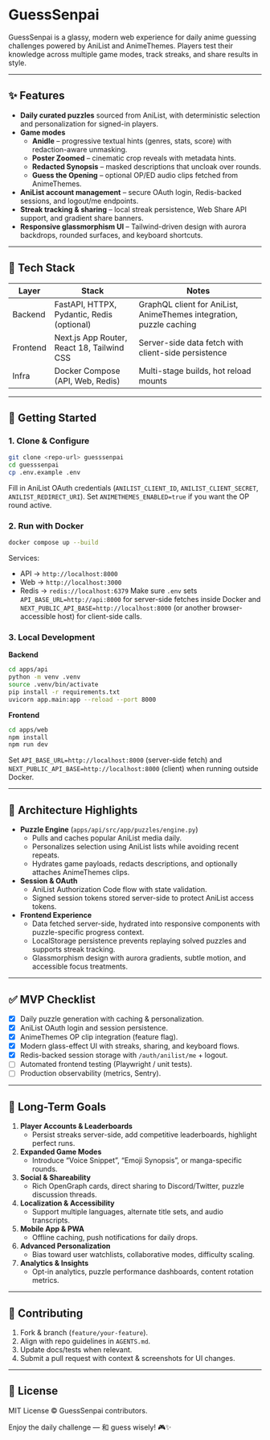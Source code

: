 # GuessSenpai

GuessSenpai is a glassy, modern web experience for daily anime guessing challenges powered by AniList and AnimeThemes. Players test their knowledge across multiple game modes, track streaks, and share results in style.

---

## ✨ Features

- **Daily curated puzzles** sourced from AniList, with deterministic selection and personalization for signed-in players.
- **Game modes**
  - **Anidle** – progressive textual hints (genres, stats, score) with redaction-aware unmasking.
  - **Poster Zoomed** – cinematic crop reveals with metadata hints.
  - **Redacted Synopsis** – masked descriptions that uncloak over rounds.
  - **Guess the Opening** – optional OP/ED audio clips fetched from AnimeThemes.
- **AniList account management** – secure OAuth login, Redis-backed sessions, and logout/me endpoints.
- **Streak tracking & sharing** – local streak persistence, Web Share API support, and gradient share banners.
- **Responsive glassmorphism UI** – Tailwind-driven design with aurora backdrops, rounded surfaces, and keyboard shortcuts.

---

## 🧱 Tech Stack

| Layer     | Stack | Notes |
|-----------|-------|-------|
| Backend   | FastAPI, HTTPX, Pydantic, Redis (optional) | GraphQL client for AniList, AnimeThemes integration, puzzle caching |
| Frontend  | Next.js App Router, React 18, Tailwind CSS | Server-side data fetch with client-side persistence |
| Infra     | Docker Compose (API, Web, Redis) | Multi-stage builds, hot reload mounts |

---

## 🚀 Getting Started

### 1. Clone & Configure
```bash
git clone <repo-url> guesssenpai
cd guesssenpai
cp .env.example .env
```
Fill in AniList OAuth credentials (`ANILIST_CLIENT_ID`, `ANILIST_CLIENT_SECRET`, `ANILIST_REDIRECT_URI`). Set `ANIMETHEMES_ENABLED=true` if you want the OP round active.

### 2. Run with Docker
```bash
docker compose up --build
```
Services:
- API → `http://localhost:8000`
- Web → `http://localhost:3000`
- Redis → `redis://localhost:6379`
Make sure `.env` sets `API_BASE_URL=http://api:8000` for server-side fetches inside Docker and
`NEXT_PUBLIC_API_BASE=http://localhost:8000` (or another browser-accessible host) for client-side calls.

### 3. Local Development

**Backend**
```bash
cd apps/api
python -m venv .venv
source .venv/bin/activate
pip install -r requirements.txt
uvicorn app.main:app --reload --port 8000
```

**Frontend**
```bash
cd apps/web
npm install
npm run dev
```
Set `API_BASE_URL=http://localhost:8000` (server-side fetch) and `NEXT_PUBLIC_API_BASE=http://localhost:8000` (client) when running outside Docker.

---

## 🧩 Architecture Highlights

- **Puzzle Engine** (`apps/api/src/app/puzzles/engine.py`)
  - Pulls and caches popular AniList media daily.
  - Personalizes selection using AniList lists while avoiding recent repeats.
  - Hydrates game payloads, redacts descriptions, and optionally attaches AnimeThemes clips.
- **Session & OAuth**
  - AniList Authorization Code flow with state validation.
  - Signed session tokens stored server-side to protect AniList access tokens.
- **Frontend Experience**
  - Data fetched server-side, hydrated into responsive components with puzzle-specific progress context.
  - LocalStorage persistence prevents replaying solved puzzles and supports streak tracking.
  - Glassmorphism design with aurora gradients, subtle motion, and accessible focus treatments.

---

## ✅ MVP Checklist

- [x] Daily puzzle generation with caching & personalization.
- [x] AniList OAuth login and session persistence.
- [x] AnimeThemes OP clip integration (feature flag).
- [x] Modern glass-effect UI with streaks, sharing, and keyboard flows.
- [x] Redis-backed session storage with `/auth/anilist/me` + logout.
- [ ] Automated frontend testing (Playwright / unit tests).
- [ ] Production observability (metrics, Sentry).

---

## 🧭 Long-Term Goals

1. **Player Accounts & Leaderboards**
   - Persist streaks server-side, add competitive leaderboards, highlight perfect runs.
2. **Expanded Game Modes**
   - Introduce “Voice Snippet”, “Emoji Synopsis”, or manga-specific rounds.
3. **Social & Shareability**
   - Rich OpenGraph cards, direct sharing to Discord/Twitter, puzzle discussion threads.
4. **Localization & Accessibility**
   - Support multiple languages, alternate title sets, and audio transcripts.
5. **Mobile App & PWA**
   - Offline caching, push notifications for daily drops.
6. **Advanced Personalization**
   - Bias toward user watchlists, collaborative modes, difficulty scaling.
7. **Analytics & Insights**
   - Opt-in analytics, puzzle performance dashboards, content rotation metrics.

---

## 🤝 Contributing
1. Fork & branch (`feature/your-feature`).
2. Align with repo guidelines in `AGENTS.md`.
3. Update docs/tests when relevant.
4. Submit a pull request with context & screenshots for UI changes.

---

## 📄 License
MIT License © GuessSenpai contributors.

Enjoy the daily challenge — 和 guess wisely! 🎮✨
